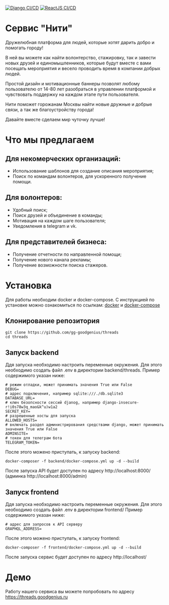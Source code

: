 [![Django CI/CD](https://github.com/gg-goodgenius/threads/actions/workflows/backend.yml/badge.svg?branch=main)](https://github.com/gg-goodgenius/threads/actions/workflows/backend.yml)
[![ReactJS CI/CD](https://github.com/gg-goodgenius/threads/actions/workflows/frontend.yml/badge.svg?branch=main)](https://github.com/gg-goodgenius/threads/actions/workflows/frontend.yml)

# Сервис "Нити"
Дружелюбная платформа для людей, которые хотят дарить добро и помогать городу!

В ней вы можете как найти волонтерство, стажировку, так и завести новых друзей и единомышленников, которые будут вместе с вами посещать мероприятия и весело проводить время в компании добрых людей.

Простой дизайн и мотивационные баннеры позволят любому пользователю от 14-80 лет разобраться в управлении платформой и  чувствовать поддержку на каждом этапе пути пользователя. 

Нити поможет горожанам Москвы найти новые дружные и добрые связи, а так же благоустройству города!

Давайте вместе сделаем мир чуточку лучше!

# Что мы предлагаем
## Для некомерческих организаций:
- Использование шаблонов для создание описания мероприятия;
- Поиск по командам волонтеров, для ускоренного получение помощи.

## Для волонтеров:
- Удобный поиск;
- Поиск друзей и объединение в команды;
- Мотивация на каждом шаге пользователя;
- Уведомления в telegram и vk.

## Для представителей бизнеса:
- Получение отчетности по направленной помощи;
- Получение нового канала рекламы;
- Получение возможности поиска стажеров.

# Установка

Для работы необходим docker и docker-compose. С инструкцией по установке можно ознакомиться по ссылкам: [docker](https://docs.docker.com/engine/install/) и [docker-compose](https://docs.docker.com/compose/install/)

## Клонирование репозитория
```
git clone https://github.com/gg-goodgenius/threads
cd threads
```

## Запуск backend
Ддя запуска необходимо настроить переменные окружения. Для этого необходимо создать файл .env в директории backend/threads. Пример содержимого указан ниже:
```
# режим отладки, может принимать значения True или False
DEBUG=
# адрес подключения, например sqlite:///./db.sqlite3
DATABASE_URL=
# ключ безопсности сессий djanog, например django-insecure-r!i0s78w3q_mao&k^u)w1a2
SECRET_KEY=
# разрешенные хосты для запуска
ALLOWED_HOSTS=
# включать раздел администрирования средствами django, может принимать значения True или False
ADMINSITE=
# токен для телеграм бота
TELEGRAM_TOKEN=
```
После этого можено приступать, к запуску backend:
```
docker-composer -f backend/docker-compose.yml up -d --build
```
После запуска API будет доступен по адресу http://localhost:8000/ (админка  http://localhost:8000/admin)


## Запуск frontend
Ддя запуска необходимо настроить переменные окружения. Для этого необходимо создать файл .env в директории frontend/ Пример содержимого указан ниже:
```
# адрес для запросов к API серверу
GRAPHQL_ADDRESS=
```
После этого можено приступать, к запуску frontend:
```
docker-composer -f frontend/docker-compose.yml up -d --build
```
После запуска сервис будет доступен по адресу http://localhost/

# Демо
Работу нашего сервиса вы можете попробовать по адресу https://threads.goodgenius.ru

